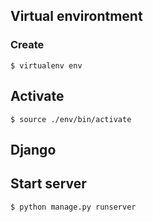 ## Virtual environtment
### Create
```
$ virtualenv env
```
## Activate
```
$ source ./env/bin/activate
```

## Django
## Start server
```
$ python manage.py runserver
```
## 